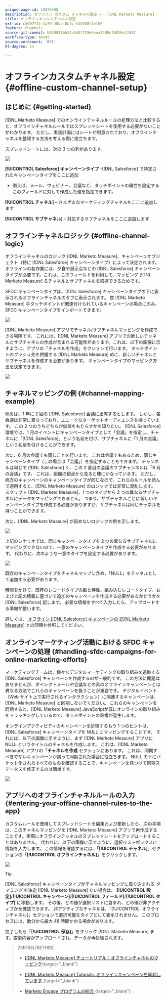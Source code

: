 ```yaml
---
unique-page-id: 18874598
description: オフライン カスタム チャネルの設定 –  [!DNL Marketo Measure]
title: オフラインカスタムチャネル設定
exl-id: c5697714-1a79-40bd-8b7c-e10768f4ef67
feature: Channels
source-git-commit: b84909fbb34a1d8f739ebeea3400ef8816e17d32
workflow-type: tm+mt
source-wordcount: '871'
ht-degree: 1%

---
```


# オフラインカスタムチャネル設定 {#offline-custom-channel-setup}

## はじめに {#getting-started}

[!DNL Marketo Measure] でのオンラインチャネルルールの処理方法と比較すると、オフラインチャネルルールではスプレッドシートを使用する必要がないことがわかります。 ただし、実装計画にはシートが用意されており、オフラインチャネルを整理する方法を考える際に役立ちます。

スプレッドシートには、次の 3 つの列があります。

![](assets/1-2.png)

**[!UICONTROL Salesforce] キャンペーンタイプ** -[!DNL Salesforce] で特定されたキャンペーンタイプをここに追加

* 例えば、メール、ウェビナー、会議など、タッチポイントの属性を設定するこのフィールドに対して作成した値を指定できます。

**[!UICONTROL チャネル]** – さまざまなマーケティングチャネルをここに追加します

**[!UICONTROL サブチャネル]** – 対応するサブチャネルをここに追加します

## オフラインチャネルロジック {#offline-channel-logic}

オフラインチャネルのロジック [!DNL Marketo Measure]、キャンペーンオブジェクト（特に [!DNL Salesforce] キャンペーンタイプ）によって決定されます。 オフラインの各作業には、夕食や展示会などの [!DNL Salesforce] キャンペーンタイプが必要です。これは、このフィールドを利用して、マッピング [!DNL Marketo Measure] るチャネルとサブチャネルを把握できるためです。

SFDC キャンペーンタイプは、[!DNL Salesforce] キャンペーンタイプの下に表示されるオフラインチャネルのタブに表示されます。 買 [!DNL Marketo Measure] 手タッチポイントが関連付けられているキャンペーンの場合にのみ、SFDC キャンペーンタイプをインポートできます。

![](assets/2-2.png)

[!DNL Marketo Measure] アプリでチャネル/サブチャネルマッピングを作成できる場所です。 これには、[!DNL Marketo Measure] アプリでの新しいチャネルとサブチャネルの作成が含まれる可能性があります。これは、以下の画像に示すように、アプリの「チャネルを作成」セクションで行います。 タッチポイントのプッシュ先を把握する [!DNL Marketo Measure] めに、新しいチャネルとサブチャネルを作成する必要があります。 キャンペーンタイプのマッピング方法を決定できます。

![](assets/3-2.png)

## チャネルマッピングの例 {#channel-mapping-example}

例えば、1 年に 2 回の [!DNL Salesforce] 会議に出席するとします。 しかし、各会議は非常に異なっており、ユニークなターゲットオーディエンスを持っています。 この 2 つのうちどちらが価値をもたらすかを知りたい。 [!DNL Salesforce] 環境では、1 月のイベントにキャンペーンタイプとして「会議」を指定し、チャネルに「[!DNL Salesforce]」という名前を付け、サブチャネルに「1 月の会議」という名前を付けることができます。

次に、6 月の会議でも同じことを行います。 これは会議でもあるため、同じキャンペーンタイプ（この場合は「会議」）を指定することもできます。 チャンネルは同じで [!DNL Salesforce] く、この 2 番目の会議のサブチャンネルは「6 月の会議」です。 これは、組織の観点から見ると理にかなっています。 ただし、両方のキャンペーンのキャンペーンタイプが同じなので、これらのルールを読んで適用すると、[!DNL Marketo Measure] のロジックでは非常に混乱します。 スクリプト [!DNL Marketo Measure]、1 つのタイプから 2 つの異なるサブチャネルにデータをマッピングできません。 つまり、サブチャネルごとに新しいキャンペーンタイプを作成する必要がありますが、サブチャネルは同じチャネルを持つことができます。

次に、[!DNL Marketo Measure] が読めないロジックの例を示します。

![](assets/4-2.png)

上記のシナリオでは、同じキャンペーンタイプを 2 つの異なるサブチャネルにマッピングできないので、一意のキャンペーンタイプを作成する必要があります。 代わりに、次のような一意のタイプを設定する必要があります。

![](assets/5-2.png)

既存のキャンペーンタイプをチャネルマップに含め、「NULL」をチャネルとして追加する必要があります。

時間をかけて、既存のレコードタイプの数と特性、組み込むレコードタイプ、および上記の情報に基づいて追加のキャンペーンを作成する必要があるかどうかを [!DNL Salesforce] 認します。 必要な情報をすべて入力したら、アップロードする準備が整います。

詳しくは、[ オフライン  [!DNL Salesforce]  キャンペーンの  [!DNL Marketo Measure]](/help/channel-tracking-and-setup/offline-channels/legacy-processes/syncing-offline-campaigns.md) との同期を参照してください。

## オンラインマーケティング活動における SFDC キャンペーンの処理 {#handling-sfdc-campaigns-for-online-marketing-efforts}

マーケティングチームは、様々なデジタルマーケティングの取り組みを追跡する [!DNL Salesforce] キャンペーンを作成するのが一般的です。 この方法に問題はありませんが、ダイレクトメールや会議などの真のオフラインキャンペーンとは異なる方法でこれらのキャンペーンを扱うことが重要です。 デジタルイベント（Web サイト上で実行されるインタラクション）に関連するキャンペーンは、[!DNL Marketo Measure] と同期しないでください。 これらのキャンペーンを同期すると、[!DNL Marketo Measure] JavaScriptが既にオンラインの取り組みをトラッキングしているので、タッチポイントの重複が発生します。

オンラインアクティビティのキャンペーンを処理するもう 1 つのヒントは、[!DNL Salesforce] キャンペーンタイプを NULL にマッピングすることです。 それには、以下の画像に示すように、まず [!DNL Marketo Measure] アプリに NULL というタイトルのチャネルを作成します。 これは、[!DNL Marketo Measure] アプリの「**チャネルを作成** セクションにあります。 これは、同期すべきでないキャンペーンが誤って同期された場合に役立ちます。 NULL の下にバケット化されたすべてのものを確認することで、キャンペーンを見つけて同期ステータスを修正するのは簡単です。

![](assets/6-2.png)

## アプリへのオフラインチャネルルールの入力 {#entering-your-offline-channel-rules-to-the-app}

カスタムルールを使用してスプレッドシートを編集および更新したら、次の手順は、このチャネルマッピングを [!DNL Marketo Measure] アプリで再作成することです。実際にオフラインチャネルのスプレッドシートをアップロードすることはありません。 代わりに、以下の画像に示すように、選択リストボックスに情報を入力します。 この情報を確認するには、「**[!UICONTROL チャネル]**」セクションの「**[!UICONTROL オフラインチャネル]**」をクリックします。

![](assets/7-2.png)

>[!TIP]
>
>[!DNL Salesforce] キャンペーンタイプがチャネルマッピングに取り込まれる _タイミング_ を決定 [!DNL Marketo Measure] たい場合は、 **[!UICONTROL 設定]**/**[!UICONTROL キャンペーン]**/**[!UICONTROL フィールド]**/**[!UICONTROL タイプ]** に移動します。 その後、どの値が選択リストに含まれ、どの値が非アクティブかを確認できます。 非アクティブなチャネルは、「[!UICONTROL &#x200B; オフラインチャネル &#x200B;]」セクションで選択可能なタイプとして表示されません。 このプロセスには、数分から最大 48 時間かかる場合があります。

完了したら「**[!UICONTROL 保存]**」をクリック [!DNL Marketo Measure] ます。変更内容がアップロードされ、データが再処理されます。

>[!MORELIKETHIS]
>
>* [[!DNL Marketo Measure] チュートリアル：オフラインチャネルのマッピング](https://experienceleague.adobe.com/ja/docs/marketo-measure-learn/tutorials/onboarding/marketo-measure-salesforce/mapping-offline-channels){target="_blank"}
>
>* [[!DNL Marketo Measure] Tutorials: オフラインキャンペーンを同期しています ](https://experienceleague.adobe.com/en/docs/marketo-measure-learn/tutorials/onboarding/marketo-measure-salesforce/syncing-offline-campaigns){target="_blank"}
>
>* [Marketo Engage プログラムの統合 ](/help/marketo-measure-and-marketo/marketo-measure-integrations-with-marketo/marketo-engage-programs-integration.md#channel-mapping){target="_blank"}
